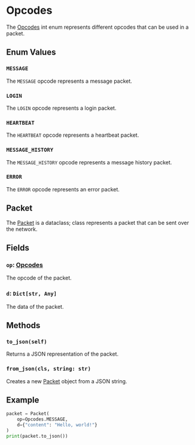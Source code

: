 # Opcodes

The [Opcodes](https://github.com/programminglaboratorys/nin0lib/blob/main/nin0lib/opcodes.py#L5) int enum represents different opcodes that can be used in a packet.

## Enum Values

### `MESSAGE`

The `MESSAGE` opcode represents a message packet.

### `LOGIN`

The `LOGIN` opcode represents a login packet.

### `HEARTBEAT`

The `HEARTBEAT` opcode represents a heartbeat packet.

### `MESSAGE_HISTORY`

The `MESSAGE_HISTORY` opcode represents a message history packet.

### `ERROR`

The `ERROR` opcode represents an error packet.

## Packet

The [Packet](https://github.com/programminglaboratorys/nin0lib/blob/main/nin0lib/opcodes.py#L13) is a dataclass; class represents a packet that can be sent over the network.

## Fields

### `op`: [Opcodes](https://github.com/programminglaboratorys/nin0lib/blob/main/nin0lib/opcodes.py#L5)

The opcode of the packet.

### `d`: `Dict[str, Any]`

The data of the packet.

## Methods

### `to_json(self)`

Returns a JSON representation of the packet.

### `from_json(cls, string: str)`

Creates a new [Packet](https://github.com/programminglaboratorys/nin0lib/blob/main/nin0lib/opcodes.py#L13) object from a JSON string.

## Example

```python
packet = Packet(
    op=Opcodes.MESSAGE,
    d={"content": "Hello, world!"}
)
print(packet.to_json())
```
